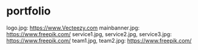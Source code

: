 # portfolio

<!-- image-sorce -->

logo.jpg: https://www.Vecteezy.com
mainbanner.jpg: https://www.freepik.com/
service1.jpg, service2.jpg, service3.jpg: https://www.freepik.com/
team1.jpg, team2.jpg: https://www.freepik.com/